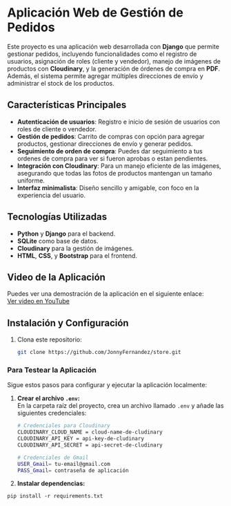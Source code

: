 # Aplicación Web de Gestión de Pedidos

Este proyecto es una aplicación web desarrollada con **Django** que permite gestionar pedidos, incluyendo funcionalidades como el registro de usuarios, asignación de roles (cliente y vendedor), manejo de imágenes de productos con **Cloudinary**, y la generación de órdenes de compra en **PDF**. Además, el sistema permite agregar múltiples direcciones de envío y administrar el stock de los productos.

## Características Principales

- **Autenticación de usuarios**: Registro e inicio de sesión de usuarios con roles de cliente o vendedor.
- **Gestión de pedidos**: Carrito de compras con opción para agregar productos, gestionar direcciones de envío y generar pedidos.
- **Seguimiento de orden de compra**: Puedes dar seguimiento a tus ordenes de compra para ver si fueron aprobas o estan pendientes.
- **Integración con Cloudinary**: Para un manejo eficiente de las imágenes, asegurando que todas las fotos de productos mantengan un tamaño uniforme.
- **Interfaz minimalista**: Diseño sencillo y amigable, con foco en la experiencia del usuario.

## Tecnologías Utilizadas

- **Python** y **Django** para el backend.
- **SQLite** como base de datos.
- **Cloudinary** para la gestión de imágenes.
- **HTML**, **CSS**, y **Bootstrap** para el frontend.

## Video de la Aplicación

Puedes ver una demostración de la aplicación en el siguiente enlace:  
[Ver video en YouTube](https://youtu.be/CcrS0hB-O0I)

## Instalación y Configuración

1. Clona este repositorio:

   ```bash
   git clone https://github.com/JonnyFernandez/store.git
   ```

### Para Testear la Aplicación

Sigue estos pasos para configurar y ejecutar la aplicación localmente:

1. **Crear el archivo `.env`:**  
   En la carpeta raíz del proyecto, crea un archivo llamado `.env` y añade las siguientes credenciales:

   ```bash
   # Credenciales para Cloudinary
   CLOUDINARY_CLOUD_NAME = cloud-name-de-cludinary
   CLOUDINARY_API_KEY = api-key-de-cludinary
   CLOUDINARY_API_SECRET = api-secret-de-cludinary

   # Credenciales de Gmail
   USER_Gmail= tu-email@gmail.com
   PASS_Gmail= contraseña de aplicación
   ```

2. **Instalar dependencias:**

```
pip install -r requirements.txt
```

